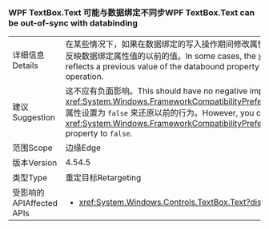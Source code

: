 ### <a name="wpf-textboxtext-can-be-out-of-sync-with-databinding"></a><span data-ttu-id="7928b-101">WPF TextBox.Text 可能与数据绑定不同步</span><span class="sxs-lookup"><span data-stu-id="7928b-101">WPF TextBox.Text can be out-of-sync with databinding</span></span>

|   |   |
|---|---|
|<span data-ttu-id="7928b-102">详细信息</span><span class="sxs-lookup"><span data-stu-id="7928b-102">Details</span></span>|<span data-ttu-id="7928b-103">在某些情况下，如果在数据绑定的写入操作期间修改属性，则 <xref:System.Windows.Controls.TextBox.Text> 属性会反映数据绑定属性值的以前的值。</span><span class="sxs-lookup"><span data-stu-id="7928b-103">In some cases, the <xref:System.Windows.Controls.TextBox.Text> property reflects a previous value of the databound property value if the property is modified during a databinding write operation.</span></span>|
|<span data-ttu-id="7928b-104">建议</span><span class="sxs-lookup"><span data-stu-id="7928b-104">Suggestion</span></span>|<span data-ttu-id="7928b-105">这不应有负面影响。</span><span class="sxs-lookup"><span data-stu-id="7928b-105">This should have no negative impact.</span></span> <span data-ttu-id="7928b-106">不过，你可以通过将 <xref:System.Windows.FrameworkCompatibilityPreferences.KeepTextBoxDisplaySynchronizedWithTextProperty> 属性设置为 <code>false</code> 来还原以前的行为。</span><span class="sxs-lookup"><span data-stu-id="7928b-106">However, you can restore the previous behavior by setting the <xref:System.Windows.FrameworkCompatibilityPreferences.KeepTextBoxDisplaySynchronizedWithTextProperty> property to <code>false</code>.</span></span>|
|<span data-ttu-id="7928b-107">范围</span><span class="sxs-lookup"><span data-stu-id="7928b-107">Scope</span></span>|<span data-ttu-id="7928b-108">边缘</span><span class="sxs-lookup"><span data-stu-id="7928b-108">Edge</span></span>|
|<span data-ttu-id="7928b-109">版本</span><span class="sxs-lookup"><span data-stu-id="7928b-109">Version</span></span>|<span data-ttu-id="7928b-110">4.5</span><span class="sxs-lookup"><span data-stu-id="7928b-110">4.5</span></span>|
|<span data-ttu-id="7928b-111">类型</span><span class="sxs-lookup"><span data-stu-id="7928b-111">Type</span></span>|<span data-ttu-id="7928b-112">重定目标</span><span class="sxs-lookup"><span data-stu-id="7928b-112">Retargeting</span></span>|
|<span data-ttu-id="7928b-113">受影响的 API</span><span class="sxs-lookup"><span data-stu-id="7928b-113">Affected APIs</span></span>|<ul><li><xref:System.Windows.Controls.TextBox.Text?displayProperty=nameWithType></li></ul>|

